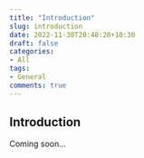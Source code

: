 ```yaml
---
title: "Introduction"
slug: introduction
date: 2022-11-30T20:48:20+10:30
draft: false
categories:
- All
tags:
- General
comments: true
---
```


## Introduction

Coming soon...